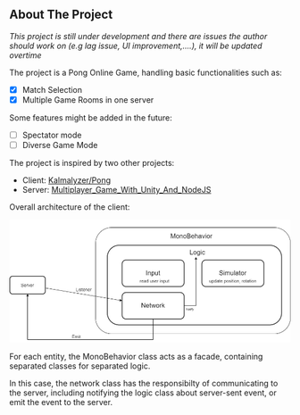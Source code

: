## About The Project

_This project is still under development and there are issues the author should work on (e.g lag issue, UI improvement,....), it will be updated overtime_

The project is a Pong Online Game, handling basic functionalities such as:
- [x] Match Selection
- [x] Multiple Game Rooms in one server

Some features might be added in the future:
- [ ] Spectator mode
- [ ] Diverse Game Mode

The project is inspired by two other projects:
- Client: 
[Kalmalyzer/Pong](https://github.com/Kalmalyzer/Pong)
- Server: 
[Multiplayer_Game_With_Unity_And_NodeJS](https://github.com/oohicksyoo/Youtube-Multiplayer_Game_With_Unity_And_NodeJS)

Overall architecture of the client:

![Overall architecture image](docs\Pong.drawio.png "Overall architecture")

For each entity, the MonoBehavior class acts as a facade, containing separated classes for separated logic.

In this case, the network class has the responsibilty of communicating to the server, including notifying the logic class about server-sent event, or emit the event to the server.